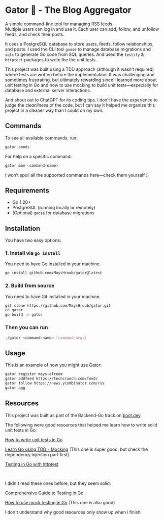 # Gator 🐊 - The Blog Aggregator

A simple command-line tool for managing RSS feeds.  
Multiple users can log in and use it. Each user can add, follow, and unfollow feeds, and check their posts.

It uses a PostgreSQL database to store users, feeds, follow relationships, and posts. I used the CLI tool `goose` to manage database migrations and `sqlc` to generate Go code from SQL queries. And used the `testify` & `httptest` packages to write the the unit tests.

This project was built using a TDD approach (although it wasn’t required) where tests are written before the implementation. It was challenging and sometimes frustrating, but ultimately rewarding since I learned more about unit testing in Go and how to use mocking to build unit tests—especially for database and external server interactions.

And shout out to ChatGPT for its coding tips. I don’t have the experience to judge the *cleanliness* of the code, but I can say it helped me organize this project in a cleaner way than I could on my own.


## Commands

To see all available commands, run:
```bash
gator cmnds
```

For help on a specific command:
```bash
gator man <command-name>
```

I won’t spoil all the supported commands here—check them yourself :)


## Requirements

- Go 1.20+  
- PostgreSQL (running locally or remotely)  
- (Optional) `goose` for database migrations


## Installation

You have two easy options:

### 1. Install via `go install`

You need to have Go installed in your machine.

```bash
go install github.com/MaysHroub/gator@latest
```

### 2. Build from source

You need to have Git installed in your machine.

```bash
git clone https://github.com/MaysHroub/gator.git
cd gator
go build -o gator
```

### Then you can run

```bash
./gator <command-name> [command-args]
```


## Usage

This is an example of how you might use Gator:

```bash
gator register mays-alreem
gator addfeed https://techcrunch.com/feed/
gator follow https://news.ycombinator.com/rss
gator agg
```


## Resources

This project was built as part of the Backend-Go track on [boot.dev](https://www.boot.dev/courses/build-blog-aggregator-golang).

The following were good resources that helped me learn how to write solid unit tests in Go:

[How to write unit tests in Go](https://www.digitalocean.com/community/tutorials/how-to-write-unit-tests-in-go-using-go-test-and-the-testing-package)

[Learn Go using TDD - Mocking](https://quii.gitbook.io/learn-go-with-tests/go-fundamentals/mocking) (This one is super good, but check the dependency injection part first)

[Testing in Go with httptest](https://speedscale.com/blog/testing-golang-with-httptest/)

<br>

I didn't read these ones before, but they seem solid:

[Comprehensive Guide to Testing in Go](https://blog.jetbrains.com/go/2022/11/22/comprehensive-guide-to-testing-in-go/)

[How to use mock testing in Go](https://www.jetbrains.com/guide/go/tutorials/mock_testing_with_go/) (This one is also good)

I don't understand why good resources only show up when I finish.

